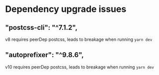 # Dependency upgrade issues

## "postcss-cli": "^7.1.2",

v8 requires peerDep postcss, leads to breakage when running `yarn dev`

## "autoprefixer": "^9.8.6",

v10 requires peerDep postcss, leads to breakage when running `yarn dev`
